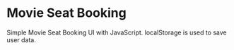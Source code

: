 # Movie Seat Booking
Simple Movie Seat Booking UI with JavaScript.
localStorage is used to save user data.